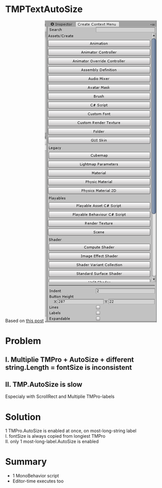 # TMPTextAutoSize
Based on [this post](https://forum.unity.com/threads/textmeshpro-precull-dorebuilds-performance.762968/#post-5083490)
![alt text](https://github.com/mitay-walle/Unity-CreateContextMenuWindow/blob/master/Documentation/preview_0.png)
# Problem

## I. Multiplie TMPro + AutoSize + different string.Length = fontSize is inconsistent
## II. TMP.AutoSize is slow
Especialy with ScrollRect and Multiplie TMPro-labels

# Solution
1 TMPro.AutoSize is enabled at once, on most-long-string label
<br>I. fontSize is always copied from longiest TMPro
<br>II. only 1 most-long-label.AutoSize is enabled

# Summary
- 1 MonoBehavior script
- Editor-time executes too
